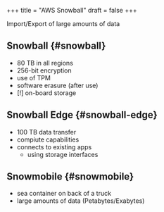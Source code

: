 +++
title = "AWS Snowball"
draft = false
+++

Import/Export of large amounts of data


## Snowball {#snowball}

-   80 TB in all regions
-   256-bit encryption
-   use of TPM
-   software erasure (after use)
-   [!] on-board storage


## Snowball Edge {#snowball-edge}

-   100 TB data transfer
-   compiute capabilities
-   connects to existing apps
    -   using storage interfaces


## Snowmobile {#snowmobile}

-   sea container on back of a truck
-   large amounts of data (Petabytes/Exabytes)
